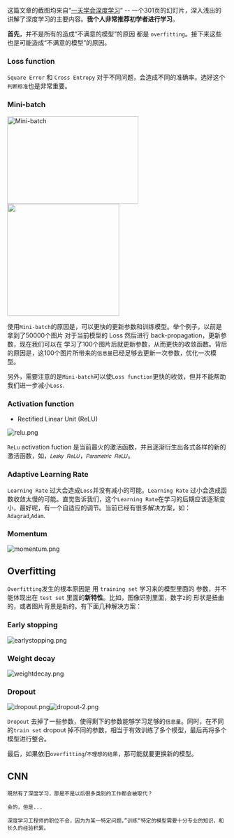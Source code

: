 这篇文章的截图均来自“[一天学会深度学习](https://www.slideshare.net/tw_dsconf/ss-62245351)” -- 一个301页的幻灯片，深入浅出的讲解了深度学习的主要内容。**我个人非常推荐初学者进行学习**。


**首先**，并不是所有的造成“不满意的模型”的原因 都是 `overfitting`。接下来这些也是可能造成“不满意的模型”的原因。

### Loss function

`Square Error` 和 `Cross Entropy` 对于不同问题，会造成不同的准确率。选好这个`判断标准`也是非常重要。

### Mini-batch

 <img src="./downloads/Mini-batch.png" width = "300" height = "200" alt="Mini-batch" align=center />
 
 <img src="http://img.blog.csdn.net/20151129213701642" width=256 height=256 />

使用`Mini-batch`的原因是，可以更快的更新参数和训练模型。举个例子，以前是拿到了50000个图片 对于当前模型的 Loss 然后进行 back-propagation，更新参数，现在我们可以在 学习了100个图片后就更新参数，从而更快的收敛函数。背后的原因是，这100个图片所带来的`信息量`已经足够去更新一次参数，优化一次模型。

另外，需要注意的是`Mini-batch`可以使`Loss function`更快的收敛，但并不能帮助我们进一步减小`Loss`.

### Activation function

* Rectified Linear Unit (ReLU)

![relu.png](/downloads/relu.png)

`ReLu` activation fuction 是当前最火的激活函数，并且逐渐衍生出各式各样的新的激活函数，如，`𝐿𝑒𝑎𝑘𝑦 𝑅𝑒𝐿𝑈`，`𝑃𝑎𝑟𝑎𝑚𝑒𝑡𝑟𝑖𝑐 𝑅𝑒𝐿𝑈`。


###  Adaptive Learning Rate

`Learning Rate` 过大会造成`Loss`并没有减小的可能。`Learning Rate` 过小会造成函数收敛太慢的可能。直觉告诉我们，这个`Learning Rate`在学习的后期应该逐渐变小，最好呢，有一个自适应的调节。当前已经有很多解决方案，如：`Adagrad`,`Adam`.

### Momentum

![momentum.png](/downloads/momentum.png)


## Overfitting
`Overfitting`发生的根本原因是 用 `training set` 学习来的模型里面的 参数，并不能体现出在 `test set` 里面的**新特性**。比如，图像识别里面，数字`2`的 形状是扭曲的，或者图片背景是新的。有下面几种解决方案：

### Early stopping
![earlystopping.png](/downloads/earlystopping.png)


### Weight decay
![weightdecay.png](/downloads/weightdecay.png)

### Dropout
![dropout.png](/downloads/dropout.png)![dropout-2.png](/downloads/dropout-2.png)

`Dropout` 去掉了一些参数，使得剩下的参数能够学习足够的`信息量`。同时，在不同的`train set` dropout 掉不同的参数，相当于有效训练了多个模型，最后再将多个模型进行整合。


最后，如果依旧`overfitting`/`不理想的结果`，那可能就要更换新的模型。

## CNN


```
既然有了深度学习，那是不是以后很多类别的工作都会被取代？

会的，但是...

深度学习工程师的职位不会，因为为某一特定问题，”训练“特定的模型需要十分专业的知识，和长久的经验积累。
```